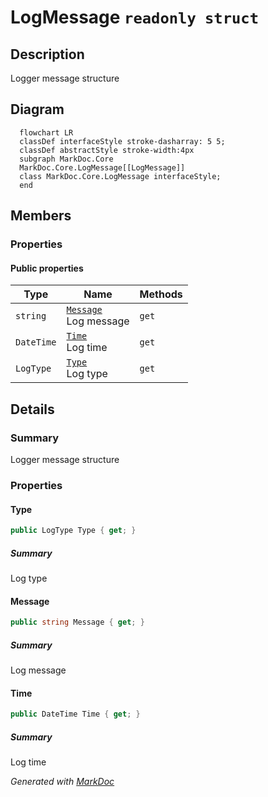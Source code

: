 # LogMessage `readonly struct`

## Description
Logger message structure

## Diagram
```mermaid
  flowchart LR
  classDef interfaceStyle stroke-dasharray: 5 5;
  classDef abstractStyle stroke-width:4px
  subgraph MarkDoc.Core
  MarkDoc.Core.LogMessage[[LogMessage]]
  class MarkDoc.Core.LogMessage interfaceStyle;
  end
```

## Members
### Properties
#### Public  properties
| Type | Name | Methods |
| --- | --- | --- |
| `string` | [`Message`](markdoc/core/LogMessage.md#message)<br>Log message | `get` |
| `DateTime` | [`Time`](markdoc/core/LogMessage.md#time)<br>Log time | `get` |
| `LogType` | [`Type`](markdoc/core/LogMessage.md#type)<br>Log type | `get` |

## Details
### Summary
Logger message structure

### Properties
#### Type
```csharp
public LogType Type { get; }
```
##### Summary
Log type

#### Message
```csharp
public string Message { get; }
```
##### Summary
Log message

#### Time
```csharp
public DateTime Time { get; }
```
##### Summary
Log time

*Generated with* [*MarkDoc*](https://github.com/hailstorm75/MarkDoc.Core)
